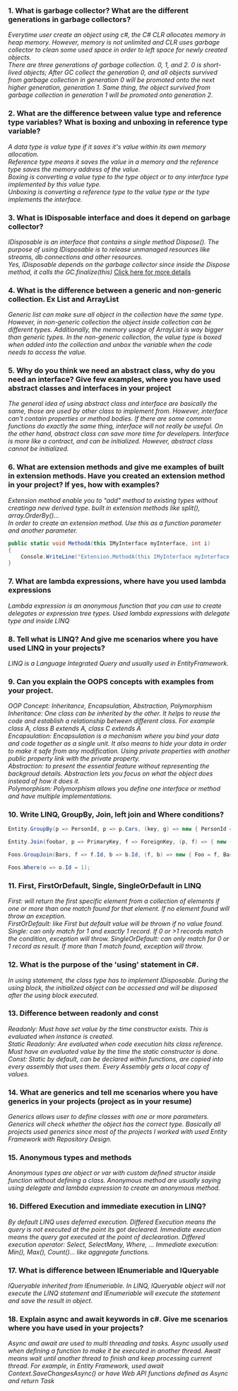 ### 1. What is garbage collector? What are the different generations in garbage collectors?
_Everytime user create an object using c#, the C# CLR allocates memory in heap memory. However, memory is not unlimited and CLR uses garbage collector to clean some used space in order to left space for newly created objects._  
_There are three generations of garbage collection. 0, 1, and 2. 0 is short-lived objects; After GC collect the generation 0, and all objects survived from garbage collection in generation 0 will be promoted onto the next higher generation, generation 1. Same thing, the object survived from garbage collection in generation 1 will be promoted onto generation 2._
### 2. What are the difference between value type and reference type variables? What is boxing and unboxing in reference type variable?
_A data type is value type if it saves it's value within its own memory allocation._  
_Reference type means it saves the value in a memory and the reference type saves the memory address of the value._  
_Boxing is converting a value type to the type object or to any interface type implemented by this value type._  
_Unboxing is converting a reference type to the value type or the type implements the interface._
### 3. What is IDisposable interface and does it depend on garbage collector?
_IDisposable is an interface that contains a single method Dispose(). The purpose of using IDisposable is to release unmanaged resources like streams, db connections and other resources._  
_Yes, IDisposable depends on the garbage collector since inside the Dispose method, it calls the GC.finalize(this)_
[Click here for more details](https://www.c-sharpcorner.com/UploadFile/b08196/idisposable-interface-in-C-Sharp/)
### 4. What is the difference between a generic and non-generic collection. Ex List and ArrayList
_Generic list can make sure all object in the collection have the same type. However, in non-generic collection the object inside collection can be different types. Additionally, the memory usage of ArrayList is way bigger than generic types. In the non-generic collection, the value type is boxed when added into the collection and unbox the variable when the code needs to access the value._
### 5. Why do you think we need an abstract class, why do you need an interface? Give few examples, where you have used abstract classes and interfaces in your project
_The general idea of using abstract class and interface are basically the same, those are used by other class to implement from. However, interface can't contain properties or method bodies. If there are some common functions do exactly the same thing, interface will not really be useful. On the other hand, abstract class can save more time for developers. Interface is more like a contract, and can be initialized. However, abstract class cannot be initialized._
### 6. What are extension methods and give me examples of built in extension methods. Have you created an extension method in your project? If yes, how with examples?
_Extension method enable you to "add" method to existing types without creatinga new derived type. built in extension methods like split(), array.OrderBy()..._  
_In order to create an extension method. Use this as a function parameter and another parameter._
```c#
public static void MethodA(this IMyInterface myInterface, int i)
{
    Console.WriteLine("Extension.MethodA(this IMyInterface myInterface, int i)");
}
```
### 7. What are lambda expressions, where have you used lambda expressions
_Lambda expression is an anonymous function that you can use to create delegates or expression tree types. Used lambda expressions with delegate type and inside LINQ_
### 8. Tell what is LINQ? And give me scenarios where you have used LINQ in your projects?
_LINQ is a Language Integrated Query and usually used in EntityFramework._
### 9. Can you explain the OOPS concepts with examples from your project.
_OOP Concept: Inheritance, Encapsulation, Abstraction, Polymorphism_  
_Inheritance: One class can be inherited by the other. It helps to reuse the code and establish a relationship between different class. For example class A, class B extends A, class C extends A_  
_Encapsulation: Encapsulation is a mechanism where you bind your data and code together as a single unit. It also means to hide your data in order to make it safe from any modification. Using private properties with another public property link with the private property._  
_Abstraction: to present the essential feature without representing the backgroud details. Abstraction lets you focus on what the object does instead of how it does it._  
_Polymorphism: Polymorphism allows you define one interface or method and have multiple implementations._
### 10. Write LINQ, GroupBy, Join, left join and Where conditions?
```c#
Entity.GroupBy(p => PersonId, p => p.Cars, (key, g) => new { PersonId = key, Cars = g.ToList() });

Entity.Join(foobar, p => PrimaryKey, f => ForeignKey, (p, f) => { new { PrimaryKey = p, ForeignKey = f} });

Foos.GroupJoin(Bars, f => f.Id, b => b.Id, (f, b) => new { Foo = f, Bar = b.SingleOrDefault() });

Foos.Where(o => o.Id = 1);

```  
### 11. First, FirstOrDefault, Single, SingleOrDefault in LINQ
_First: will return the first specific element from a collection of elements if one or more than one match found for that element. If no element found will throw an exception._  
_FirstOrDefault: like First but default value will be thrown if no value found._  
_Single: can only match for 1 and exactly 1 record. If 0 or >1 records match the condition, exception will throw._
_SingleOrDefault: can only match for 0 or 1 record as result. If more than 1 match found, exception will throw._
### 12. What is the purpose of the 'using' statement in C#.
_In using statement, the class type has to implement IDisposable. During the using block, the initialized object can be accessed and will be disposed after the using block executed._
### 13. Difference between readonly and const
_Readonly: Must have set value by the time constructor exists. This is evaluated when instance is created._  
_Static Readonly: Are evaluated when code execution hits class reference. Must have an evaluated value by the time the static constructor is done._  
_Const: Static by default, can be declared within functions, are copied into every assembly that uses them. Every Assembly gets a local copy of values._
### 14. What are generics and tell me scenarios where you have generics in your projects (project as in your resume)
_Generics allows user to define classes with one or more parameters. Generics will check whether the object has the correct type. Basically all projects used generics since most of the projects I worked with used Entity Framework with Repository Design._
### 15. Anonymous types and methods
_Anonymous types are object or var with custom defined structor inside function without defining a class. Anonymous method are usually saying using delegate and lambda expression to create an anonymous method._
### 16. Differed Execution and immediate execution in LINQ?
_By default LINQ uses deferred execution. Differed Execution means the query is not executed at the point its got decleared. Immediate execution means the query got executed at the point of declearation. Differed execution operator: Select, SelectMany, Where, ... Immediate execution: Min(), Max(), Count()... like aggregate functions._
### 17. What is difference between IEnumeriable and IQueryable
_IQueryable inherited from IEnumeriable. In LINQ, IQueryable object will not execute the LINQ statement and IEnumeriable will execute the statement and save the result in object._
### 18. Explain async and await keywords in c#. Give me scenarios where you have used in your projects?
_Async and await are used to multi threading and tasks. Async usually used when defining a function to make it be executed in another thread. Await means wait until another thread to finish and keep processing current thread. For example, in Entity Framework, used await Context.SaveChangesAsync() or have Web API functions defined as Async and return Task<ActionResult>_